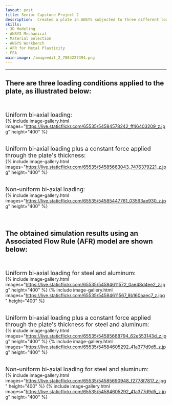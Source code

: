 ```yaml
---
layout: post
title: Senior Capstone Project 2
description:  Created a plate in ANSYS subjected to three different loading conditions and accurately modeled its' plastic behavior with two different metals.
skills: 
- 3D Modeling
- ANSYS Mechanical
- Material Selection
- ANSYS Workbench
- AFR for Metal Plasticity
- FEA
main-image: /imageedit_2_7884227394.png
---
```


---
## There are three loading conditions applied to the plate, as illustrated below:
<br><br>
<span style="font-size: 18px">Uniform bi-axial loading:</span>  
{% include image-gallery.html images="https://live.staticflickr.com/65535/54584578242_ff46403209_z.jpg" height="400" %} 
<br><br><br>
<span style="font-size: 18px">Uniform bi-axial loading plus a constant force applied through the plate's thickness:</span>  
{% include image-gallery.html images="https://live.staticflickr.com/65535/54585663043_7476379221_z.jpg" height="400" %} 
<br><br><br>
<span style="font-size: 18px">Non-uniform bi-axial loading:</span>  
{% include image-gallery.html images="https://live.staticflickr.com/65535/54585447761_03563ae930_z.jpg" height="400" %} 
<br><br><br>

## The obtained simulation results using an Associated Flow Rule (AFR) model are shown below:
<br><br>
<span style="font-size: 18px">Uniform bi-axial loading for steel and aluminum:</span>  
{% include image-gallery.html images="https://live.staticflickr.com/65535/54584611572_0ae48d4ee2_z.jpg" height="400" %} 
{% include image-gallery.html images="https://live.staticflickr.com/65535/54584611567_8b160aaec7_z.jpg" height="400" %} 
<br><br><br>
<span style="font-size: 18px">Uniform bi-axial loading plus a constant force applied through the plate's thickness for steel and aluminum:</span>  
{% include image-gallery.html images="https://live.staticflickr.com/65535/54585668794_62e553143d_z.jpg" height="400" %} 
{% include image-gallery.html images="https://live.staticflickr.com/65535/54584605292_41a377d9d5_z.jpg" height="400" %} 
<br><br><br>
<span style="font-size: 18px">Non-uniform bi-axial loading for steel and aluminum:</span>  
{% include image-gallery.html images="https://live.staticflickr.com/65535/54585690948_f2778f7817_z.jpg" height="400" %} 
{% include image-gallery.html images="https://live.staticflickr.com/65535/54584605292_41a377d9d5_z.jpg" height="400" %} 
